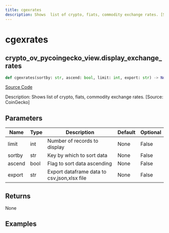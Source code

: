 ```yaml
---
title: cgexrates
description: Shows  list of crypto, fiats, commodity exchange rates. [Source: CoinGecko]
---
```

# cgexrates

## crypto_ov_pycoingecko_view.display_exchange_rates

```python
def cgexrates(sortby: str, ascend: bool, limit: int, export: str) -> None:
```
[Source Code](https://github.com/OpenBB-finance/OpenBBTerminal/tree/main/openbb_terminal/cryptocurrency/overview/pycoingecko_view.py#L199)

Description: Shows  list of crypto, fiats, commodity exchange rates. [Source: CoinGecko]

## Parameters

| Name | Type | Description | Default | Optional |
| ---- | ---- | ----------- | ------- | -------- |
| limit | int | Number of records to display | None | False |
| sortby | str | Key by which to sort data | None | False |
| ascend | bool | Flag to sort data ascending | None | False |
| export | str | Export dataframe data to csv,json,xlsx file | None | False |

## Returns

None

## Examples

